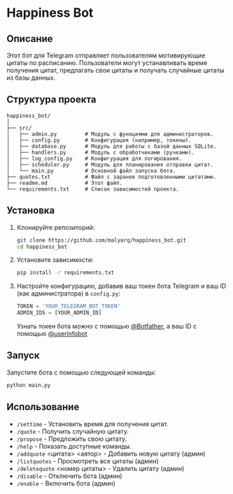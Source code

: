 # Happiness Bot

## Описание
Этот бот для Telegram отправляет пользователям мотивирующие цитаты по расписанию. Пользователи могут устанавливать время получения цитат, предлагать свои цитаты и получать случайные цитаты из базы данных.

## Структура проекта

```
happiness_bot/
│
├── src/
│   ├── admin.py         # Модуль с функциями для администраторов.
│   ├── config.py        # Конфигурация (например, токены).
│   ├── database.py      # Модуль для работы с базой данных SQLite.
│   ├── handlers.py      # Модуль с обработчиками (ручками).
│   ├── log_config.py    # Конфигурация для логирования.
│   ├── scheduler.py     # Модуль для планирования отправки цитат.
│   └── main.py          # Основной файл запуска бота.
├── quotes.txt           # Файл с заранее подготовленными цитатами.
├── readme.md            # Этот файл.
└── requirements.txt     # Список зависимостей проекта.
```

## Установка

1. Клонируйте репозиторий:
   ```bash
   git clone https://github.com/malyarq/happiness_bot.git
   cd happiness_bot
   ```

2. Установите зависимости:
   ```bash
   pip install -r requirements.txt
   ```

3. Настройте конфигурацию, добавив ваш токен бота Telegram и ваш ID (как администратора) в `config.py`:
   ```python
   TOKEN = 'YOUR_TELEGRAM_BOT_TOKEN'
   ADMIN_IDS = [YOUR_ADMIN_ID]
   ```

   Узнать токен бота можно с помощью [@Botfather](https://t.me/userinfobot), а ваш ID с помощью [@userinfobot](https://t.me/userinfobot)

## Запуск
Запустите бота с помощью следующей команды:
```bash
python main.py
```

## Использование
- `/settime` - Установить время для получения цитат.
- `/quote` - Получить случайную цитату.
- `/propose` - Предложить свою цитату.
- `/help` - Показать доступные команды.
- `/addquote` <цитата> <автор> - Добавить новую цитату (админ)
- `/listquotes` - Просмотреть все цитаты (админ)
- `/deletequote` <номер цитаты> - Удалить цитату (админ)
- `/disable` - Отключить бота (админ)
- `/enable` - Включить бота (админ)

